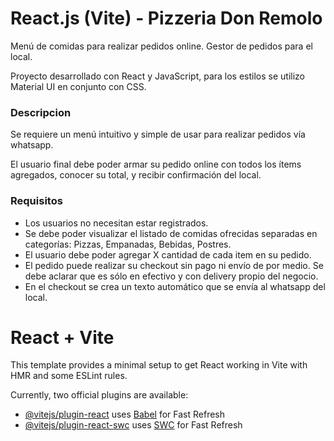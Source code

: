 # React.js (Vite) - Pizzeria Don Remolo

Menú de comidas para realizar pedidos online. Gestor de pedidos para el local.

Proyecto desarrollado con React y JavaScript, para los estilos se utilizo Material UI en conjunto con CSS. 


### Descripcion

Se requiere un menú intuitivo y simple de usar para realizar pedidos vía whatsapp.

El usuario final debe poder armar su pedido online con todos los ítems agregados,
conocer su total, y recibir confirmación del local.
### Requisitos

- Los usuarios no necesitan estar registrados.
- Se debe poder visualizar el listado de comidas ofrecidas separadas en categorías: Pizzas, Empanadas, Bebidas, Postres.
- El usuario debe poder agregar X cantidad de cada item en su pedido.
- El pedido puede realizar su checkout sin pago ni envío de por medio. Se debe aclarar que es sólo en efectivo y con delivery propio del negocio.
- En el checkout se crea un texto automático que se envía al whatsapp del local.



# React + Vite

This template provides a minimal setup to get React working in Vite with HMR and some ESLint rules.

Currently, two official plugins are available:

- [@vitejs/plugin-react](https://github.com/vitejs/vite-plugin-react/blob/main/packages/plugin-react/README.md) uses [Babel](https://babeljs.io/) for Fast Refresh
- [@vitejs/plugin-react-swc](https://github.com/vitejs/vite-plugin-react-swc) uses [SWC](https://swc.rs/) for Fast Refresh
